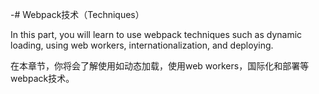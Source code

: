-# Webpack技术（Techniques）

In this part, you will learn to use webpack techniques such as dynamic loading, using web workers, internationalization, and deploying.

在本章节，你将会了解使用如动态加载，使用web workers，国际化和部署等webpack技术。
